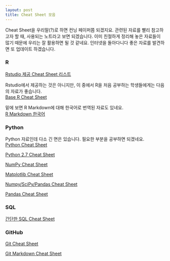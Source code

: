 ```yaml
---
layout: post
title: Cheat Sheet 모음
---
```


Cheat Sheet을 우리말(?)로 하면 컨닝 페이퍼쯤 되겠지요.
관련된 자료를 빨리 참고하고자 할 때, 사용되는 노트라고 보면 되겠습니다.
이미 친절하게 정리해 놓은 자료들이 많기 때문에 우리는 잘 활용하면 될 것 같네요.
인터넷을 돌아다니다 좋은 자료를 발견하면 또 업데이트 하겠습니다.


### R

[Rstudio 제공 Cheat Sheet 리스트](https://www.rstudio.com/resources/cheatsheets/#515)

Rstudio에서 제공하는 것은 아니지만, 이 중에서 R을 처음 공부하는 학생들에게는 다음의 자료가 좋습니다.    
[Base R Cheat Sheet](http://github.com/rstudio/cheatsheets/raw/master/source/pdfs/base-r.pdf)

밑에 보면 R Markdown에 대해 한국어로 번역된 자료도 있네요.  
[R Markdown 한국어](https://www.rstudio.com/wp-content/uploads/2016/02/rmarkdown-cheatsheet-kr.pdf)


### Python

Python 자료인데 다소 긴 면은 있습니다. 필요한 부분을 공부하면 되겠네요.  
[Python Cheat Sheet](https://www.google.com/url?sa=t&rct=j&q=&esrc=s&source=web&cd=1&ved=0ahUKEwjYm-io8-jSAhXLu7wKHToXD54QFggZMAA&url=https%3A%2F%2Fgithub.com%2Fehmatthes%2Fpcc%2Freleases%2Fdownload%2Fv1.0.0%2Fbeginners_python_cheat_sheet_pcc_all.pdf&usg=AFQjCNEls83Re3m0A3e2s8Dr2L53gYwShQ&sig2=LeEJQd2aj37khaXW5CFEdg&bvm=bv.150120842,d.dGc&cad=rja)

[Python 2.7 Cheat Sheet](http://www.astro.up.pt/~sousasag/Python_For_Astronomers/Python_qr.pdf)

[NumPy Cheat Sheet](https://s3.amazonaws.com/assets.datacamp.com/blog_assets/Numpy_Python_Cheat_Sheet.pdf)

[Matplotlib Cheat Sheet](http://www.datasciencecentral.com/profiles/blogs/matplotlib-cheat-sheet)

[Numpy/SciPy/Pandas Cheat Sheet](https://s3.amazonaws.com/quandl-static-content/Documents/Quandl+-+Pandas,+SciPy,+NumPy+Cheat+Sheet.pdf)

[Pandas Cheat Sheet](http://www.datasciencecentral.com/profiles/blogs/data-science-in-python-pandas-cheat-sheet)



### SQL

[간단한 SQL Cheat Sheet](http://www.sql-tutorial.net/sql-cheat-sheet.pdf)


### GitHub

[Git Cheat Sheet](https://education.github.com/git-cheat-sheet-education.pdf)

[Git Markdown Cheat Sheet](https://guides.github.com/pdfs/markdown-cheatsheet-online.pdf)



